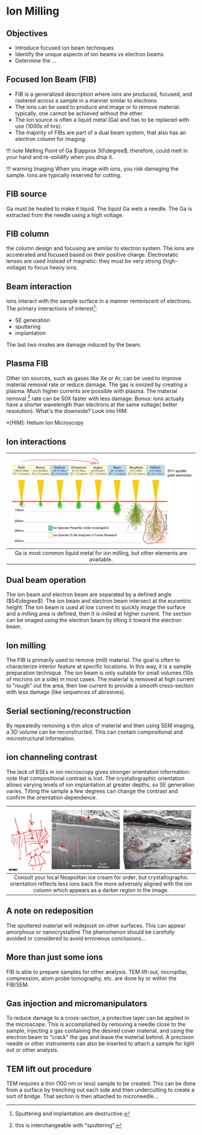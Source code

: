 <!-- 20220921T13:11 -->
# Ion Milling

## Objectives
- Introduce focused ion beam techniques
- Identify the unique aspects of ion beams vs electron beams
- Determine the ...

## Focused Ion Beam (FIB)
- FIB is a generalized description where ions are produced, focused, and rastered across a sample in a manner similar to electrons
- The ions can be used to produce and image or to remove material: typically, one cannot be achieved without the other.
- The ion source is often a liquid metal (Ga) and has to be replaced with use (1000s of hrs).
- The majority of FIBs are part of a dual beam system, that also has an electron column for imaging.

!!! note Melting Point of Ga
    $\approx 30\degree$; therefore, could melt in your hand and re-solidify when you drop it.

!!! warning Imaging
    When you image with ions, you risk damaging the sample.
    Ions are typically reserved for cutting.

## FIB source
Ga must be heated to make it liquid.
The liquid Ga wets a needle.
The Ga is extracted from the needle using a high voltage.

## FIB column
the column design and focusing are similar to electron system.
The ions are accelerated and focused based on their positive charge.
Electrostatic lenses are used instead of magnetic: they must be very strong (high-voltage) to focus heavy ions.

## Beam interaction
ions interact with the sample surface in a manner reminiscent of electrons.
The primary interactions of interest[^1]:
- SE generation
- sputtering
- implantation

The last two modes are damage induced by the beam.

[^1]: Sputtering and implantation are destructive.

## Plasma FIB
Other ion sources, such as gases like Xe or Ar, can be used to improve material removal rate or reduce damage.
The gas is ionized by creating a plasma.
Much higher currents are possible with plasma.
The material removal [^2] rate can be 50X faster with less damage.
Bonus: ions actually have a shorter wavelength than electrons at the same voltage( better resolution).
What's the downside?
Look into HIM.

[^2]: this is interchangeable with "sputtering".

*[HIM]: Helium Ion Microscopy

## Ion interactions
| ![](../../../attachments/ion-milling/ion_interactions_chart_220921_173451_EST.png) |
|:--:|
| Ga is most common liquid metal for ion milling, but other elements are available. |

## Dual beam operation
The ion beam and electron beam are separated by a defined angle ($54\degree$).
The ion beam and electron beam intersect at the eucentric height.
The ion beam is used at low current to quickly image the surface and a milling area is defined, then it is milled at higher current.
The section can be imaged using the electron beam by tilting it toward the electron beam.

## Ion milling
The FIB is primarily used to remove (mill) material.
The goal is often to characterize interior feature at specific locations.
In this way, it is a sample preparation technique.
The ion beam is only suitable for small volumes (10s of microns on a side) in most cases.
The material is removed at high current to "rough" out the area, then low current to provide a smooth cross-section with less damage (like sequences of abrasives).

## Serial sectioning/reconstruction
By repeatedly removing a thin slice of material and then using SEM imaging, a 3D volume can be reconstructed.
This can contain compositional and microstructural information.

## ion channeling contrast
The lack of BSEs in ion microscopy gives stronger orientation information: note that compositional contrast is lost.
The crystallographic orientation allows varying levels of ion implantation at greater depths, so SE generation varies.
Tilting the sample a few degrees can change the contrast and confirm the orientation dependence.

| ![](../../../attachments/ion-milling/ion_channeling_contrast_220921_174710_EST.png) |
|:--:|
| Consult your local Neapolitan ice cream for order, but crystallographic orientation reflects less ions back the more adversely aligned with the ion column which appears as a darker region in the image. |

## A note on redeposition
The sputtered material will redeposit on other surfaces.
This can appear amorphous or nanocrystalline
The phenomenon should be carefully avoided or considered to avoid erroneous conclusions...

## More than just some ions
FIB is able to prepare samples for other analysis.
TEM lift-out, micropillar, compression, atom probe tomography, etc. are done by or within the FIB/SEM.

## Gas injection and micromanipulators
To reduce damage to a cross-section, a protective layer can be applied in the microscope.
This is accomplished by removing a needle close to the sample, injecting a gas containing the desired cover material, and using the electron beam to "crack" the gas and leave the material behind.
A precision needle or other instruments can also be inserted to attach a sample for light out or other analysis.

## TEM lift out procedure
TEM requires a thin (100 nm or less) sample to be created.
This can be done from a surface by trenching out each side and then undercutting to create a sort of bridge.
That section is then attached to microneedle...
